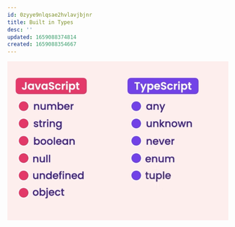 ```yaml
---
id: 0zyye9nlqsae2hvlavjbjnr
title: Built in Types
desc: ''
updated: 1659088374814
created: 1659088354667
---
```

![](./assets/images/typescript1.png)
